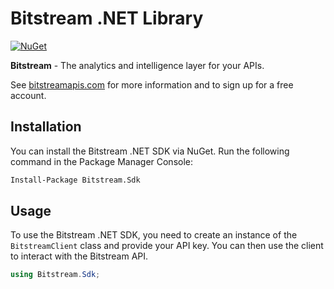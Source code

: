 # Bitstream .NET Library

[![NuGet](https://img.shields.io/nuget/v/Bitstream.Net)](https://www.nuget.org/packages/Bitstream.Net/)

<!-- [![License](https://img.shields.io/github/license/bitstream/bitstream-sdk-dotnet)](https://github.com/bitstream/bitstream-sdk-dotnet/blob/main/LICENSE) -->

**Bitstream** - The analytics and intelligence layer for your APIs.

See [bitstreamapis.com](https://www.bitstreamapis.com) for more information and to sign up for a free account.

## Installation

You can install the Bitstream .NET SDK via NuGet. Run the following command in the Package Manager Console:

```bash
Install-Package Bitstream.Sdk
```

## Usage

To use the Bitstream .NET SDK, you need to create an instance of the `BitstreamClient` class and provide your API key. You can then use the client to interact with the Bitstream API.

```csharp
using Bitstream.Sdk;
```
